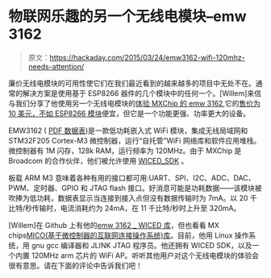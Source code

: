 # 物联网乐趣的另一个无线电模块–emw 3162

> 原文：<https://hackaday.com/2015/03/24/emw3162-wifi-120mhz-needs-attention/>

廉价无线电模块的可用性使它们在我们最近看到的越来越多的项目中无处不在。通常的解决方案是使用基于 ESP8266 器件的几个模块中的任何一个。[Willem]来信与我们分享了他使用另一个无线电模块的[体验 MXChip 的 emw 3162](http://hackaday.io/project/4128-emw3162),它的[售价为 10 美元，不如 ESP8266 模块](http://www.seeedstudio.com/depot/EMW3162-WiFi-Module-p-2122.html)便宜，但它是一个功能更强、功率更大的设备。

EMW3162 ( [PDF 数据表](http://www.joinmx.com/uploadfiles/soft/EMW/DS0006E_EMW3162_V2.2.pdf))是一款低功耗嵌入式 WiFi 模块，集成无线局域网和 STM32F205 Cortex-M3 微控制器，运行“自托管”WiFi 网络库和软件应用堆栈。微控制器有 1M 闪存，128k RAM，运行频率为 120MHz。由于 MXChip 是 Broadcom 的合作伙伴，他们被允许使用 [WICED_SDK](https://www.broadcom.com/products/wiced/wifi/) 。

板载 ARM M3 意味着各种有用的接口都可用:UART、SPI、I2C、ADC、DAC、PWM、定时器、GPIO 和 JTAG flash 接口。好消息可能是功耗数据——该模块被吹捧为低功耗，数据表显示当连接到接入点但没有数据传输时为 7mA。以 20 千比特/秒传输时，电流消耗约为 24mA，在 11 千比特/秒时上升至 320mA。

[Willem]在 Github 上有他的[emw 3162 _ WICED 库](https://github.com/willemwouters/EMW3162_WICED)，但也看看 MX chips[MICO(基于微控制器的互联网连接操作系统)库](https://github.com/MXCHIP/MICO)。目前，他用 Linux 操作系统，用 gnu gcc 编译器和 JLINK JTAG 程序员。他还拥有 WICED SDK，以及一个内置 120MHz arm 芯片的 WiFi AP。听听其他用户对这个无线电模块的体验会很有意思。请在下面的评论中告诉我们吧！